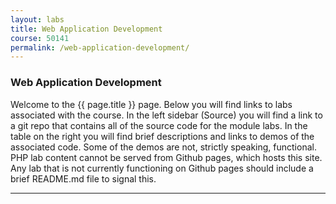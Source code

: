```yaml
---
layout: labs
title: Web Application Development
course: 50141
permalink: /web-application-development/
---
```


### Web Application Development 

Welcome to the {{ page.title }} page. Below you will find links to labs associated with the course. In the left sidebar (Source) you will find a link to a git repo that contains all of the source code for the module labs.
In the table on the right you will find brief descriptions and links to demos of the associated code. Some of the demos are not, strictly speaking, functional. PHP lab content cannot be served from Github pages, which hosts this site. Any lab that is not currently functioning on Github pages should include a brief README.md file to signal this. 

***